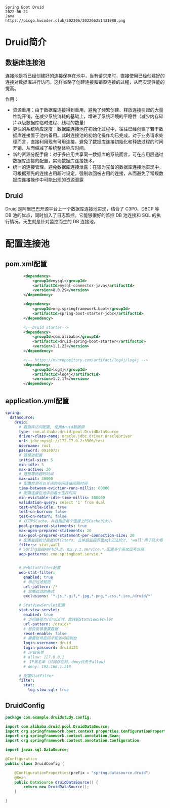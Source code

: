 ```text
Spring Boot Druid
2022-06-21
Java
https://picgo.kwcoder.club/202206/202206251431988.png
```





# Druid简介

## 数据库连接池

连接池是将已经创建好的连接保存在池中，当有请求来时，直接使用已经创建好的连接对数据库进行访问。这样省略了创建连接和销毁连接的过程，从而实现性能的提高。

作用：

- 资源重用：由于数据库连接得到重用，避免了频繁创建、释放连接引起的大量性能开销。在减少系统消耗的基础上，增进了系统环境的平稳性（减少内存碎片以级数据库临时进程、线程的数量）
- 更快的系统响应速度：数据库连接池在初始化过程中，往往已经创建了若干数据库连接置于池内备用。此时连接池的初始化操作均已完成。对于业务请求处理而言，直接利用现有可用连接，避免了数据库连接初始化和释放过程的时间开销，从而缩减了系统整体响应时间。
- 新的资源分配手段：对于多应用共享同一数据库的系统而言，可在应用层通过数据库连接的配置，实现数据库连接技术。
- 统一的连接管理，避免数据库连接泄露：在较为完备的数据库连接池实现中，可根据预先的连接占用超时设定，强制收回被占用的连接，从而避免了常规数据库连接操作中可能出现的资源泄露

## Druid

Druid 是阿里巴巴开源平台上一个数据库连接池实现，结合了 C3P0、DBCP 等 DB 池的优点，同时加入了日志监控。它能够很好的监控 DB 池连接和 SQL 的执行情况，天生就是针对监控而生的 DB 连接池。

# 配置连接池

## pom.xml配置

```xml
        <dependency>
            <groupId>mysql</groupId>
            <artifactId>mysql-connector-java</artifactId>
            <version>8.0.29</version>
        </dependency>

        <dependency>
            <groupId>org.springframework.boot</groupId>
            <artifactId>spring-boot-starter-jdbc</artifactId>
        </dependency>

        <!--Druid starter-->
        <dependency>
            <groupId>com.alibaba</groupId>
            <artifactId>druid-spring-boot-starter</artifactId>
            <version>1.1.22</version>
        </dependency>

        <!-- https://mvnrepository.com/artifact/log4j/log4j -->
        <dependency>
            <groupId>log4j</groupId>
            <artifactId>log4j</artifactId>
            <version>1.2.17</version>
        </dependency>
```

## application.yml配置

```yaml
spring:
  datasource:
    druid:
      # 数据库访问配置, 使用druid数据源
      type: com.alibaba.druid.pool.DruidDataSource
      driver-class-name: oracle.jdbc.driver.OracleDriver
      url: jdbc:mysql://172.17.0.2:3306/test
      username: root
      password: 09140727
      # 连接池配置
      initial-size: 5
      min-idle: 5
      max-active: 20
      # 连接等待超时时间
      max-wait: 30000
      # 配置检测可以关闭的空闲连接间隔时间
      time-between-eviction-runs-millis: 60000
      # 配置连接在池中的最小生存时间
      min-evictable-idle-time-millis: 300000
      validation-query: select '1' from dual
      test-while-idle: true
      test-on-borrow: false
      test-on-return: false
      # 打开PSCache，并且指定每个连接上PSCache的大小
      pool-prepared-statements: true
      max-open-prepared-statements: 20
      max-pool-prepared-statement-per-connection-size: 20
      # 配置监控统计拦截的filters, 去掉后监控界面sql无法统计, 'wall'用于防火墙
      filters: stat,wall
      # Spring监控AOP切入点，如x.y.z.service.*,配置多个英文逗号分隔
      aop-patterns: com.springboot.servie.*


      # WebStatFilter配置
      web-stat-filter:
        enabled: true
        # 添加过滤规则
        url-pattern: /*
        # 忽略过滤的格式
        exclusions: '*.js,*.gif,*.jpg,*.png,*.css,*.ico,/druid/*'

      # StatViewServlet配置
      stat-view-servlet:
        enabled: true
        # 访问路径为/druid时，跳转到StatViewServlet
        url-pattern: /druid/*
        # 是否能够重置数据
        reset-enable: false
        # 需要账号密码才能访问控制台
        login-username: druid
        login-password: druid123
        # IP白名单
        # allow: 127.0.0.1
        #　IP黑名单（共同存在时，deny优先于allow）
        # deny: 192.168.1.218

      # 配置StatFilter
      filter:
        stat:
          log-slow-sql: true
```

## DruidConfig

```java
package com.example.druidstudy.config;

import com.alibaba.druid.pool.DruidDataSource;
import org.springframework.boot.context.properties.ConfigurationProperties;
import org.springframework.context.annotation.Bean;
import org.springframework.context.annotation.Configuration;

import javax.sql.DataSource;

@Configuration
public class DruidConfig {

    @ConfigurationProperties(prefix = "spring.datasource.druid")
    @Bean
    public DataSource druidDataSource() {
        return new DruidDataSource();
    }

}
```
